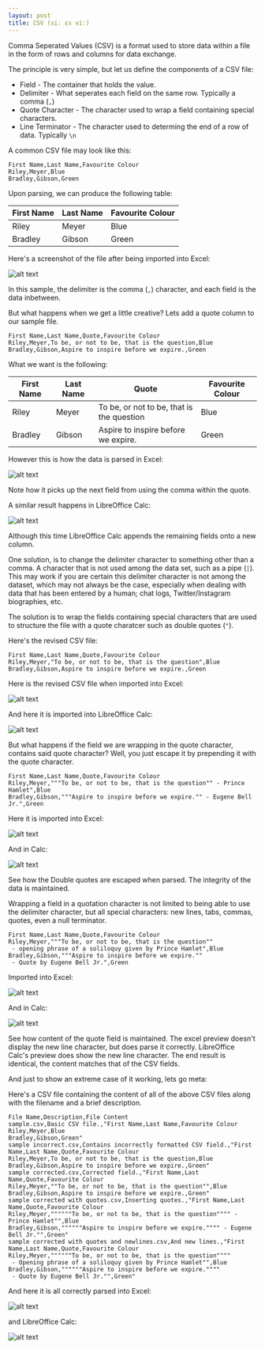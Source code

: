 ```yaml
---
layout: post
title: CSV (siː ɛs viː)
---
```


Comma Seperated Values (CSV) is a format used to store data within a file in the form of rows and columns for data exchange. 

The principle is very simple, but let us define the components of a CSV file:

* Field - The container that holds the value.
* Delimiter - What seperates each field on the same row. Typically a comma (`,`)
* Quote Character - The character used to wrap a field containing special characters.
* Line Terminator - The character used to determing the end of a row of data. Typically `\n`

A common CSV file may look like this:

```
First Name,Last Name,Favourite Colour
Riley,Meyer,Blue
Bradley,Gibson,Green
```

Upon parsing, we can produce the following table:


| First Name | Last Name | Favourite Colour |
| ---------- | --------- | ---------------- |
| Riley      | Meyer     | Blue             |
| Bradley    | Gibson    | Green            |

Here's a screenshot of the file after being imported into Excel:

![alt text](./2021-02-10/sample.csv%20-%20excel.png "Logo Title Text 1")

In this sample, the delimiter is the comma (`,`) character, and each field is the data inbetween.

But what happens when we get a little creative? Lets add a quote column to our sample file.

```
First Name,Last Name,Quote,Favourite Colour
Riley,Meyer,To be, or not to be, that is the question,Blue
Bradley,Gibson,Aspire to inspire before we expire.,Green
```

What we want is the following:


| First Name | Last Name | Quote                                     | Favourite Colour |
| ---------- | --------- | ----------------------------------------- | ---------------- |
| Riley      | Meyer     | To be, or not to be, that is the question | Blue             |
| Bradley    | Gibson    | Aspire to inspire before we expire.       | Green            |

However this is how the data is parsed in Excel:

![alt text](./2021-02-10/sample%20incorrect.csv%20-%20excel.png)

Note how it picks up the next field from using the comma within the quote.

A similar result happens in LibreOffice Calc:

![alt text](./2021-02-10/sample%20incorrect.csv%20-%20calc.png "Logo Title Text 1")

Although this time LibreOffice Calc appends the remaining fields onto a new column.

One solution, is to change the delimiter character to something other than a comma. A character that is not used among the data set, such as a pipe (`|`). This may work if you are certain this delimiter character is not among the dataset, which may not always be the case, especially when dealing with data that has been entered by a human; chat logs, Twitter/Instagram biographies, etc.

The solution is to wrap the fields containing special characters that are used to structure the file with a quote charatcer such as double quotes (`"`).

Here's the revised CSV file:

```
First Name,Last Name,Quote,Favourite Colour
Riley,Meyer,"To be, or not to be, that is the question",Blue
Bradley,Gibson,Aspire to inspire before we expire.,Green
```

Here is the revised CSV file when imported into Excel:

![alt text](./2021-02-10/sample%20corrected%20-%20excel.png "Logo Title Text 1")

And here it is imported into LibreOffice Calc:

![alt text](./2021-02-10/sample%20corrected%20-%20calc.png "Logo Title Text 1")

But what happens if the field we are wrapping in the quote character, contains said quote character? Well, you just escape it by prepending it with the quote character.

```
First Name,Last Name,Quote,Favourite Colour
Riley,Meyer,"""To be, or not to be, that is the question"" - Prince Hamlet",Blue
Bradley,Gibson,"""Aspire to inspire before we expire."" - Eugene Bell Jr.",Green
```

Here it is imported into Excel:

![alt text](./2021-02-10/sample%20corrected%20with%20quotes%20-%20excel.png "Logo Title Text 1")

And in Calc:

![alt text](./2021-02-10/sample%20corrected%20with%20quotes%20-%20calc.png "Logo Title Text 1")

See how the Double quotes are escaped when parsed. The integrity of the data is maintained.

Wrapping a field in a quotation character is not limited to being able to use the delimiter character, but all special characters: new lines, tabs, commas, quotes, even a null terminator.


```
First Name,Last Name,Quote,Favourite Colour
Riley,Meyer,"""To be, or not to be, that is the question""
 - opening phrase of a soliloquy given by Prince Hamlet",Blue
Bradley,Gibson,"""Aspire to inspire before we expire.""
 - Quote by Eugene Bell Jr.",Green
```

Imported into Excel:

![alt text](./2021-02-10/sample%20corrected%20with%20quotes%20and%20newlines%20-%20excel.png "Logo Title Text 1")

And in Calc:

![alt text](./2021-02-10/sample%20corrected%20with%20quotes%20and%20newlines%20-%20calc.png "Logo Title Text 1")

See how content of the quote field is maintained. The excel preview doesn't display the new line character, but does parse it correctly. LibreOffice Calc's preview does show the new line character. The end result is identical, the content matches that of the CSV fields.

And just to show an extreme case of it working, lets go meta:

Here's a CSV file containing the content of all of the above CSV files along with the filename and a brief description.

```
File Name,Description,File Content
sample.csv,Basic CSV file.,"First Name,Last Name,Favourite Colour
Riley,Meyer,Blue
Bradley,Gibson,Green"
sample incorrect.csv,Contains incorrectly formatted CSV field.,"First Name,Last Name,Quote,Favourite Colour
Riley,Meyer,To be, or not to be, that is the question,Blue
Bradley,Gibson,Aspire to inspire before we expire.,Green"
sample corrected.csv,Corrected field.,"First Name,Last Name,Quote,Favourite Colour
Riley,Meyer,""To be, or not to be, that is the question"",Blue
Bradley,Gibson,Aspire to inspire before we expire.,Green"
sample corrected with quotes.csv,Inserting quotes.,"First Name,Last Name,Quote,Favourite Colour
Riley,Meyer,""""""To be, or not to be, that is the question"""" - Prince Hamlet"",Blue
Bradley,Gibson,""""""Aspire to inspire before we expire."""" - Eugene Bell Jr."",Green"
sample corrected with quotes and newlines.csv,And new lines.,"First Name,Last Name,Quote,Favourite Colour
Riley,Meyer,""""""To be, or not to be, that is the question""""
 - Opening phrase of a soliloquy given by Prince Hamlet"",Blue
Bradley,Gibson,""""""Aspire to inspire before we expire.""""
 - Quote by Eugene Bell Jr."",Green"
```

And here it is all correctly parsed into Excel:

![alt text](./2021-02-10/meta.csv%20-%20excel.png "Logo Title Text 1")

and LibreOffice Calc:

![alt text](./2021-02-10/meta.csv%20-%20calc.png "Logo Title Text 1")
